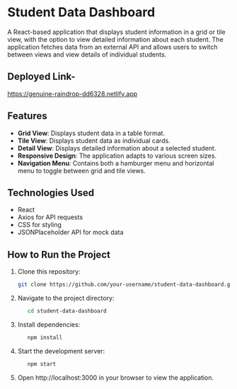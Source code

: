 # Student Data Dashboard

A React-based application that displays student information in a grid or tile view, with the option to view detailed information about each student. The application fetches data from an external API and allows users to switch between views and view details of individual students.

## Deployed Link- 
https://genuine-raindrop-dd6328.netlify.app

## Features

- **Grid View**: Displays student data in a table format.
- **Tile View**: Displays student data as individual cards.
- **Detail View**: Displays detailed information about a selected student.
- **Responsive Design**: The application adapts to various screen sizes.
- **Navigation Menu**: Contains both a hamburger menu and horizontal menu to toggle between grid and tile views.

## Technologies Used

- React
- Axios for API requests
- CSS for styling
- JSONPlaceholder API for mock data

## How to Run the Project

1. Clone this repository:
   ```bash
   git clone https://github.com/your-username/student-data-dashboard.git

2. Navigate to the project directory:
   ```bash
      cd student-data-dashboard
   
3. Install dependencies:
   ```bash
      npm install

4. Start the development server:
   ```bash
      npm start

5. Open http://localhost:3000 in your browser to view the application.
